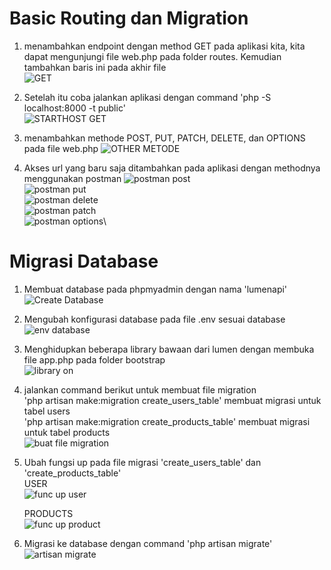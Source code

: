 # Basic Routing dan Migration

1. menambahkan endpoint dengan method GET pada aplikasi kita, kita dapat mengunjungi file web.php pada folder routes. Kemudian tambahkan baris ini pada akhir file\
   ![GET](https://github.com/FarhanHaf/PEMIN/assets/103462399/a4731102-af58-49a0-a1b4-f911b03e4bfc)

2. Setelah itu coba jalankan aplikasi dengan command 'php -S localhost:8000 -t public'\
   ![STARTHOST GET](https://github.com/FarhanHaf/PEMIN/assets/103462399/91df2290-4fb2-4f0b-a00c-5deabf1ea23d)

3. menambahkan methode POST, PUT, PATCH, DELETE, dan OPTIONS pada file web.php
   ![OTHER METODE](https://github.com/FarhanHaf/PEMIN/assets/103462399/00597ca8-6bc7-4b16-8dff-4a0e2e8a7d55)

4. Akses url yang baru saja ditambahkan pada aplikasi dengan methodnya menggunakan postman
   ![postman post](https://github.com/FarhanHaf/PEMIN/assets/103462399/f74db295-72db-4b4d-bb35-fc1c6b1d5117)\
   ![postman put](https://github.com/FarhanHaf/PEMIN/assets/103462399/647330dd-423f-4047-be70-c44ddfcf1246)\
   ![postman delete](https://github.com/FarhanHaf/PEMIN/assets/103462399/35db89a5-55d7-43c3-a977-2c5966cad5b6)\
   ![postman patch](https://github.com/FarhanHaf/PEMIN/assets/103462399/a93175ea-cc97-4828-abbc-81f7b01d3336)\
   ![postman options](https://github.com/FarhanHaf/PEMIN/assets/103462399/ded192a9-1c26-4dd2-a208-8ca18db3e00f)\

# Migrasi Database
1. Membuat database pada phpmyadmin dengan nama 'lumenapi'
   ![Create Database](https://github.com/FarhanHaf/PEMIN/assets/103462399/075aa96c-35ae-4ab2-a90f-b084584fcdba)

2. Mengubah konfigurasi database pada file .env sesuai database
   ![env database](https://github.com/FarhanHaf/PEMIN/assets/103462399/69f7d5ac-7c40-4f8a-b387-18f60bb05b03)

3. Menghidupkan beberapa library bawaan dari lumen dengan membuka file app.php pada folder bootstrap\
   ![library on](https://github.com/FarhanHaf/PEMIN/assets/103462399/a3db9120-b941-413d-94a0-2894a24b23e7)

4. jalankan command berikut untuk membuat file migration\
   'php artisan make:migration create_users_table' membuat migrasi untuk tabel users\
   'php artisan make:migration create_products_table' membuat migrasi untuk tabel products\
   ![buat file migration](https://github.com/FarhanHaf/PEMIN/assets/103462399/15f42ac0-747b-4a16-b899-d34e4d516df6)

5. Ubah fungsi up pada file migrasi 'create_users_table' dan 'create_products_table'\
   USER\
   ![func up user](https://github.com/FarhanHaf/PEMIN/assets/103462399/c40ab129-16ec-4a99-9128-70f21c198547)

   PRODUCTS\
   ![func up product](https://github.com/FarhanHaf/PEMIN/assets/103462399/af51d5e1-1457-457b-be84-ff62c94c9a77)
 
6. Migrasi ke database dengan command 'php artisan migrate'
   ![artisan migrate](https://github.com/FarhanHaf/PEMIN/assets/103462399/8058c8f3-fb02-46b2-b90f-7b03182e369a)

   






